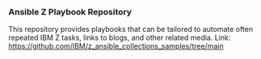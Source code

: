 ### Ansible Z Playbook Repository

This repository provides playbooks that can be tailored to automate often repeated IBM Z tasks, links to blogs, and other related media. Link: https://github.com/IBM/z_ansible_collections_samples/tree/main
